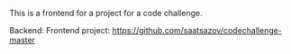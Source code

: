 This is a frontend for a project for a code challenge.

Backend: Frontend project: https://github.com/saatsazov/codechallenge-master